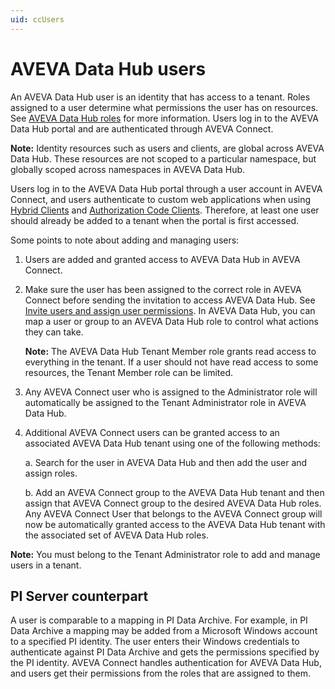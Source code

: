 ```yaml
---
uid: ccUsers
---
```


# AVEVA Data Hub users

An AVEVA Data Hub user is an identity that has access to a tenant. Roles assigned to a user determine what permissions the user has on resources. See [AVEVA Data Hub roles](xref:ccRoles) for more information. Users log in to the AVEVA Data Hub portal and are authenticated through AVEVA Connect.

**Note:** Identity resources such as users and clients, are global across AVEVA Data Hub. These resources are not scoped to a particular namespace, but globally scoped across namespaces in AVEVA Data Hub.

Users log in to the AVEVA Data Hub portal through a user account in AVEVA Connect, and users authenticate to custom web applications when using [Hybrid Clients](xref:ccClients#hybrid-client) and [Authorization Code Clients](xref:ccClients#authorization-code-client). Therefore, at least one user should already be added to a tenant when the portal is first accessed.

Some points to note about adding and managing users:

1. Users are added and granted access to AVEVA Data Hub in AVEVA Connect.

2. Make sure the user has been assigned to the correct role in AVEVA Connect before sending the invitation to access AVEVA Data Hub. See [Invite users and assign user permissions](xref:invite-users). In AVEVA Data Hub, you can map a user or group to an AVEVA Data Hub role to control what actions they can take.

   **Note:** The AVEVA Data Hub Tenant Member role grants read access to everything in the tenant. If a user should not have read access to some resources, the Tenant Member role can be limited.

3. Any AVEVA Connect user who is assigned to the Administrator role will automatically be assigned to the Tenant Administrator role in AVEVA Data Hub.

4. Additional AVEVA Connect users can be granted access to an associated AVEVA Data Hub tenant using one of the following methods:

   a. Search for the user in AVEVA Data Hub and then add the user and assign roles. 

   b. Add an AVEVA Connect group to the AVEVA Data Hub tenant and then assign that AVEVA Connect group to the desired AVEVA Data Hub roles. Any AVEVA Connect User that belongs to the AVEVA Connect group will now be automatically granted access to the AVEVA Data Hub tenant with the associated set of AVEVA Data Hub roles.

**Note:** You must belong to the Tenant Administrator role to add and manage users in a tenant.

## <a name="users-pi-server"></a>PI Server counterpart

A user is comparable to a mapping in PI Data Archive. For example, in PI Data Archive a mapping may be added from a Microsoft Windows account to a specified PI identity. The user enters their Windows credentials to authenticate against PI Data Archive and gets the permissions specified by the PI identity. AVEVA Connect handles authentication for AVEVA Data Hub, and users get their permissions from the roles that are assigned to them.
